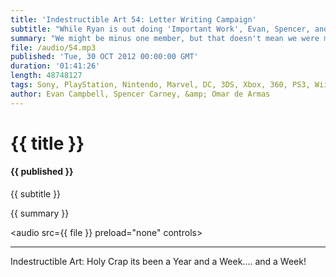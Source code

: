```yaml
---
title: 'Indestructible Art 54: Letter Writing Campaign'
subtitle: "While Ryan is out doing 'Important Work', Evan, Spencer, and Omar bring you the happenings from this week in Comics and Video Games."
summary: "We might be minus one member, but that doesn't mean we were minus any awesome for this weeks episode. Evan tells us about Smart Glass, Nintendo, and Halloween themed DLC. Spencer brings news about Jack Kirby's heirs, Dan Slott spoiling Spider-Man, and new news for the New 52. And we wrap it up with Pick's of the Week."
file: /audio/54.mp3
published: 'Tue, 30 OCT 2012 00:00:00 GMT'
duration: '01:41:26'
length: 48748127
tags: Sony, PlayStation, Nintendo, Marvel, DC, 3DS, Xbox, 360, PS3, Wii, PSN, XBLA, Video Games, Comics, Games, Indestructible Art, Borderlands, Bioshock, Smart Glass, Halloween, X-Play, AotS, Kirby, Saga, Slott, New 52
author: Evan Campbell, Spencer Carney, &amp; Omar de Armas
---
```


# {{ title }}

#### {{ published }}

{{ subtitle }}  
  
{{ summary }}  

<audio src={{ file }} preload="none" controls></audio>

- - -

Indestructible Art: Holy Crap its been a Year and a Week.... and a Week!